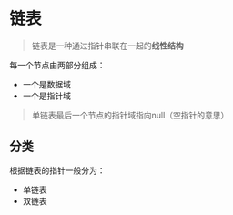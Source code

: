 # 链表

>链表是一种通过指针串联在一起的**线性结构**

每一个节点由两部分组成：

- 一个是数据域
- 一个是指针域

>单链表最后一个节点的指针域指向null（空指针的意思）

## 分类

根据链表的指针一般分为：

- 单链表
- 双链表